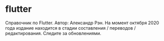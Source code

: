 # flutter
Справочник по Flutter. Автор: Александр Рэн. 
На момент октября 2020 года издание находится в стадии составления / переводов / редактирования. Следите за обновлениями. 
